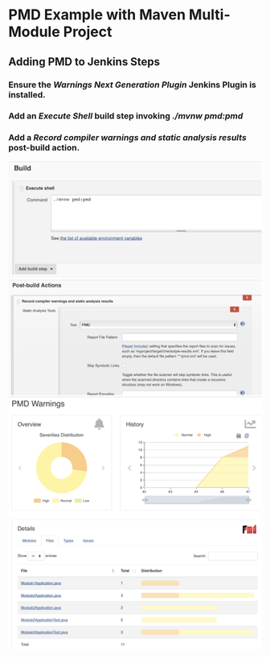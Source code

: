 # PMD Example with Maven Multi-Module Project

## Adding PMD to Jenkins Steps

### Ensure the *Warnings Next Generation Plugin* Jenkins Plugin is installed.

### Add an *Execute Shell* build step invoking  *./mvnw pmd:pmd* 

### Add a *Record compiler warnings and static analysis results* post-build action. 

<img src="img/buildstep.png" width="800">
<img src="img/postbuildstep.png" width="800">
<img src="img/pmdreport.png" width="800">
